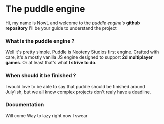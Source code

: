 # The puddle engine
Hi, my name is NowL and welcome to the *puddle engine's* **github repository**
I'll be your guide to understand the project

### What is the puddle engine ?

Well it's pretty simple. Puddle is Neoteny Studios first engine.
Crafted with care, it's a mostly vanilla JS engine designed to support **2d multiplayer games**.
Or at least that's what **I strive to do**.

### When should it be finished ?

I would love to be able to say that puddle should be finished around July'ish, but we all know complex projects don't realy have a deadline.

### Documentation

Will come
Way to lazy right now
I swear
